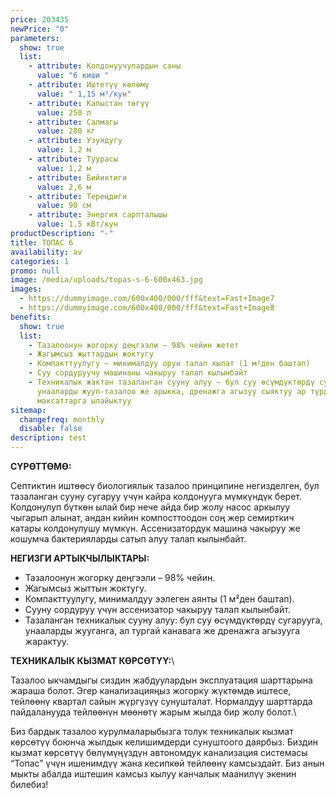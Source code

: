 ```yaml
---
price: 203435
newPrice: "0"
parameters:
  show: true
  list:
    - attribute: Колдонуучулардын саны
      value: "6 киши "
    - attribute: Иштетүү көлөмү
      value: " 1,15 м³/кун"
    - attribute: Капыстан төгүү
      value: 250 л
    - attribute: Салмагы
      value: 280 кг
    - attribute: Узундугу
      value: 1,2 м
    - attribute: Туурасы
      value: 1,2 м
    - attribute: Бийиктиги
      value: 2,6 м
    - attribute: Тереңдиги
      value: 90 см
    - attribute: Энергия сарпталышы
      value: 1.5 кВт/кун
productDescription: "-"
title: ТОПАС 6
availability: av
categories: 1
promo: null
image: /media/uploads/topas-s-6-600x463.jpg
images:
  - https://dummyimage.com/600x400/000/fff&text=Fast+Image7
  - https://dummyimage.com/600x400/000/fff&text=Fast+Image8
benefits:
  show: true
  list:
    - Тазалоонун жогорку деңгээли – 98% чейин жетет
    - Жагымсыз жыттардын жоктугу
    - Компакттуулугу – минималдуу орун талап кылат (1 м²ден баштап)
    - Суу сордуруучу машинаны чакыруу талап кылынбайт
    - Техникалык жактан тазаланган сууну алуу – бул суу өсүмдүктөрдү сугаруу,
      унааларды жууп-тазалоо же арыкка, дренажга агызуу сыяктуу ар түрдүү
      максаттарга ылайыктуу
sitemap:
  changefreq: monthly
  disable: false
description: test
---
```



**СҮРӨТТӨМӨ:**

Септиктин иштөөсү биологиялык тазалоо принципине негизделген, бул тазаланган сууну сугаруу үчүн кайра колдонууга мүмкүндүк берет.
Колдонулуп бүткөн ылай бир нече айда бир жолу насос аркылуу чыгарып алынат, андан кийин компосттоодон соң жер семирткич катары колдонулушу мүмкүн.
Ассенизатордук машина чакыруу же кошумча бактерияларды сатып алуу талап кылынбайт.

**НЕГИЗГИ АРТЫКЧЫЛЫКТАРЫ:**

* Тазалоонун жогорку деңгээли – 98% чейин.
* Жагымсыз жыттын жоктугу.
* Компакттуулугу, минималдуу ээлеген аянты (1 м²ден баштап).
* Сууну сордуруу үчүн ассенизатор чакыруу талап кылынбайт.
* Тазаланган техникалык сууну алуу: бул суу өсүмдүктөрдү сугарууга, унааларды жууганга, ал тургай канавага же дренажга агызууга жарактуу.

**ТЕХНИКАЛЫК КЫЗМАТ КӨРСӨТҮҮ:**\

Тазалоо ыкчамдыгы сиздин жабдуулардын эксплуатация шарттарына жараша болот. Эгер канализацияңыз жогорку жүктөмдө иштесе, тейлөөнү квартал сайын жүргүзүү сунушталат. Нормалдуу шарттарда пайдаланууда тейлөөнүн мөөнөтү жарым жылда бир жолу болот.\

Биз бардык тазалоо курулмаларыбызга толук техникалык кызмат көрсөтүү боюнча жылдык келишимдерди сунуштоого даярбыз. Биздин кызмат көрсөтүү бөлүмүңүздүн автономдук канализация системасы “Топас” үчүн ишенимдүү жана кесипкөй тейлөөнү камсыздайт. Биз анын мыкты абалда иштешин камсыз кылуу канчалык маанилүү экенин билебиз!
